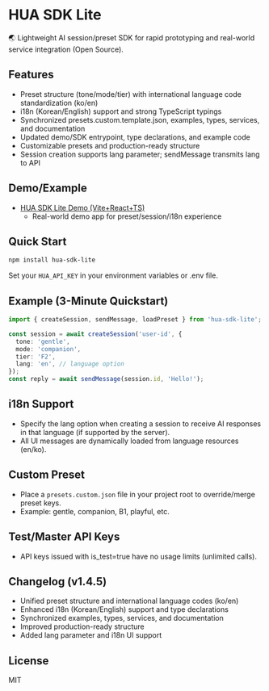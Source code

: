 # HUA SDK Lite

🌏 Lightweight AI session/preset SDK for rapid prototyping and real-world service integration (Open Source).

## Features

- Preset structure (tone/mode/tier) with international language code standardization (ko/en)
- i18n (Korean/English) support and strong TypeScript typings
- Synchronized presets.custom.template.json, examples, types, services, and documentation
- Updated demo/SDK entrypoint, type declarations, and example code
- Customizable presets and production-ready structure
- Session creation supports lang parameter; sendMessage transmits lang to API

## Demo/Example

- [HUA SDK Lite Demo (Vite+React+TS)](https://github.com/HUA-Labs/hua-demo-template)
  - Real-world demo app for preset/session/i18n experience

## Quick Start

```bash
npm install hua-sdk-lite
```

Set your `HUA_API_KEY` in your environment variables or .env file.

## Example (3-Minute Quickstart)

```ts
import { createSession, sendMessage, loadPreset } from 'hua-sdk-lite';

const session = await createSession('user-id', {
  tone: 'gentle',
  mode: 'companion',
  tier: 'F2',
  lang: 'en', // language option
});
const reply = await sendMessage(session.id, 'Hello!');
```

## i18n Support

- Specify the lang option when creating a session to receive AI responses in that language (if supported by the server).
- All UI messages are dynamically loaded from language resources (en/ko).

## Custom Preset

- Place a `presets.custom.json` file in your project root to override/merge preset keys.
- Example: gentle, companion, B1, playful, etc.

## Test/Master API Keys

- API keys issued with is_test=true have no usage limits (unlimited calls).

## Changelog (v1.4.5)

- Unified preset structure and international language codes (ko/en)
- Enhanced i18n (Korean/English) support and type declarations
- Synchronized examples, types, services, and documentation
- Improved production-ready structure
- Added lang parameter and i18n UI support

## License

MIT
